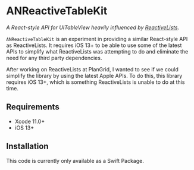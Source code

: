 # ANReactiveTableKit

*A React-style API for UITableView heavily influenced by [ReactiveLists](github.com/plangrid/ReactiveLists).*

`ANReactiveTableKit` is an experiment in providing a similar React-style API as ReactiveLists.  It requires iOS 13+ to be able to use some of the latest APIs to simplify what ReactiveLists was attempting to do and eliminate the need for any third party dependencies.

After working on ReactiveLists at PlanGrid, I wanted to see if we could simplify the library by using the latest Apple APIs.  To do this, this library requires iOS 13+, which is something ReactiveLists is unable to do at this time.

## Requirements

* Xcode 11.0+
* iOS 13+

## Installation

This code is currently only available as a Swift Package.
